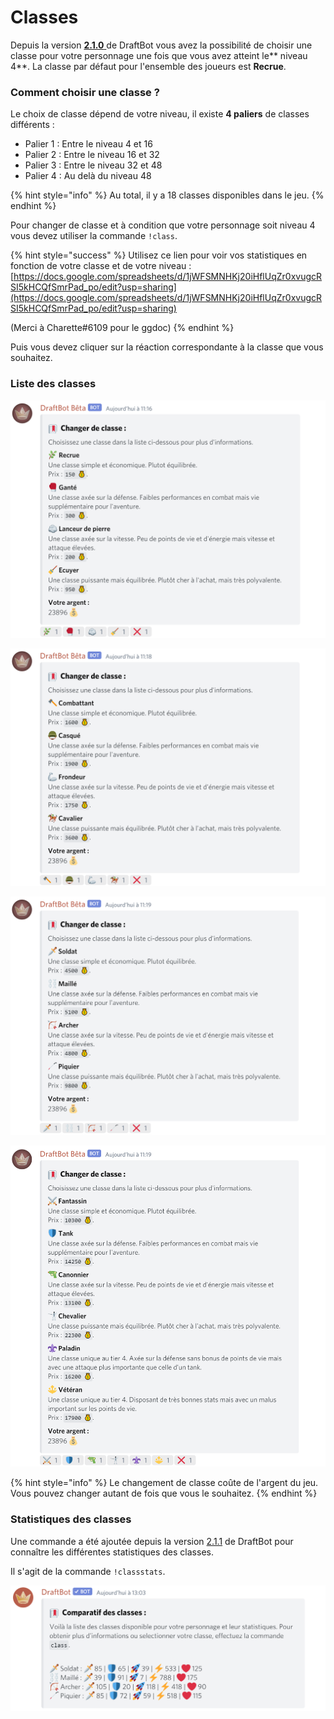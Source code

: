 # Classes

Depuis la version [**2.1.0** ](https://history.draftbot.com/draftbot-v2/2.1.0)de DraftBot vous avez la possibilité de choisir une classe pour votre personnage une fois que vous avez atteint le** niveau 4**. La classe par défaut pour l'ensemble des joueurs est **Recrue**.

### Comment choisir une classe ?

Le choix de classe dépend de votre niveau, il existe **4 paliers** de classes différents :

* Palier 1 : Entre le niveau 4 et 16
* Palier 2 : Entre le niveau 16 et 32
* Palier 3 : Entre le niveau 32 et 48
* Palier 4 : Au delà du niveau 48

{% hint style="info" %}
Au total, il y a 18 classes disponibles dans le jeu.
{% endhint %}

Pour changer de classe et à condition que votre personnage soit niveau 4 vous devez utiliser la commande `!class`.

{% hint style="success" %}
Utilisez ce lien pour voir vos statistiques en fonction de votre classe et de votre niveau : [https://docs.google.com/spreadsheets/d/1jWFSMNHKj20iHflUqZr0xvugcRSI5kHCQfSmrPad_po/edit?usp=sharing](https://docs.google.com/spreadsheets/d/1jWFSMNHKj20iHflUqZr0xvugcRSI5kHCQfSmrPad_po/edit?usp=sharing)

(Merci à Charette#6109 pour le ggdoc)
{% endhint %}

Puis vous devez cliquer sur la réaction correspondante à la classe que vous souhaitez.

### Liste des classes

![Classes de palier 1](<../.gitbook/assets/Classes tier 1.png>)

![Classes de palier 2](<../.gitbook/assets/Classes tier 2.png>)

![Classes de palier 3](<../.gitbook/assets/Classes tier 3.png>)

![Classes de palier 4](<../.gitbook/assets/Classes tier 4.png>)

{% hint style="info" %}
Le changement de classe coûte de l'argent du jeu. Vous pouvez changer autant de fois que vous le souhaitez.
{% endhint %}

### Statistiques des classes

Une commande a été ajoutée depuis la version [2.1.1](https://history.draftbot.com/draftbot-v2/2.1.1) de DraftBot pour connaître les différentes statistiques des classes.

Il s'agit de la commande `!classstats`.

![Statistiques des classes](<../.gitbook/assets/Stats de classes.png>)
